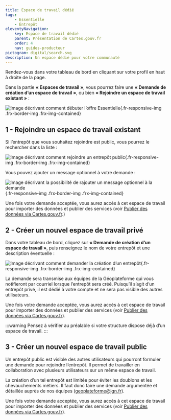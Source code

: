 ```yaml
---
title: Espace de travail dédié
tags:
    - Essentielle
    - Entrepôt
eleventyNavigation:
    key: Espace de travail dédié
    parent: Présentation de Cartes.gouv.fr
    order: 4
    nav: guides-producteur
pictogram: digital/search.svg
description: Un espace dédié pour votre communauté
---
```


Rendez-vous dans votre tableau de bord en cliquant sur votre profil en haut à droite de la page.

Dans la partie **« Espaces de travail »**, vous pourrez faire une **« Demande de création d’un espace de travail »**, ou bien **« Rejoindre un espace de travail existant »** :

![Image décrivant comment débuter l’offre Essentielle](/img/guides-producteur/presentation/offre-essentielle/01_demander-ou-rejoindre.png){.fr-responsive-img .frx-border-img .frx-img-contained}

## 1 - Rejoindre un espace de travail existant

Si l’entrepôt que vous souhaitez rejoindre est public, vous pourrez le rechercher dans la liste :

![Image décrivant comment rejoindre un entrepôt public](/img/guides-producteur/presentation/offre-essentielle/02_rejoindre-entrepot-public.png){.fr-responsive-img .frx-border-img .frx-img-contained}

Vous pouvez ajouter un message optionnel à votre demande :

![Image décrivant la possibilité de rajouter un message optionnel à la demande](/img/guides-producteur/presentation/offre-essentielle/03_rejoindre-entrepot-public-message-optionnel.png){.fr-responsive-img .frx-border-img .frx-img-contained}

Une fois votre demande acceptée, vous aurez accès à cet espace de travail pour importer des données et publier des services (voir [Publier des données via Cartes.gouv.fr](../../publier-des-donnees-via-cartes-gouv/).)

## 2 - Créer un nouvel espace de travail privé

Dans votre tableau de bord, cliquez sur **« Demande de création d’un espace de travail »**, puis renseignez le nom de votre entrepôt et une description éventuelle :

![Image décrivant comment demander la création d’un entrepôt](/img/guides-producteur/presentation/offre-essentielle/04_demander-creation-entrepot.png){.fr-responsive-img .frx-border-img .frx-img-contained}

La demande sera transmise aux équipes de la Géoplateforme qui vous notifieront par courriel lorsque l’entrepôt sera créé. Puisqu’il s’agit d’un entrepôt privé, il est dédié à votre compte et ne sera pas visible des autres utilisateurs.

Une fois votre demande acceptée, vous aurez accès à cet espace de travail pour importer des données et publier des services (voir [Publier des données via Cartes.gouv.fr](../../publier-des-donnees-via-cartes-gouv/)).

:::warning
Pensez à vérifier au préalable si votre structure dispose déjà d’un espace de travail.
:::

## 3 - Créer un nouvel espace de travail public

Un entrepôt public est visible des autres utilisateurs qui pourront formuler une demande pour rejoindre l’entrepôt. Il permet de travailler en collaboration avec plusieurs utilisateurs sur un même espace de travail.

La création d’un tel entrepôt est limitée pour éviter les doublons et les chevauchements métiers. Il faut donc faire une demande argumentée et détaillée auprès de nos équipes ([geoplateforme@ign.fr](mailto:geoplateforme@ign.fr)).

Une fois votre demande acceptée, vous aurez accès à cet espace de travail pour importer des données et publier des services (voir [Publier des données via Cartes.gouv.fr](../../publier-des-donnees-via-cartes-gouv/)).
